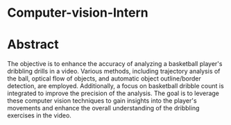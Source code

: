 # Computer-vision-Intern
# Abstract
The objective is to enhance the accuracy of analyzing a basketball player's dribbling drills in a video. Various methods, including trajectory analysis of the ball, optical flow of objects, and automatic object outline/border detection, are employed. Additionally, a focus on basketball dribble count is integrated to improve the precision of the analysis. The goal is to leverage these computer vision techniques to gain insights into the player's movements and enhance the overall understanding of the dribbling exercises in the video.
